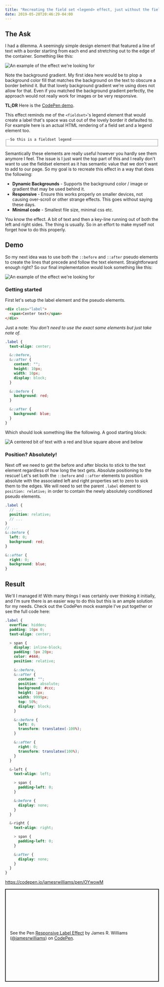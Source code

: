 ```yaml
---
title: "Recreating the field set <legend> effect, just without the field set"
date: 2019-05-28T20:46:29-04:00
---
```


## The Ask

I had a dilemma. A seemingly simple design element that featured a line of text with a border starting from each end and stretching out to the edge of the container. Something like this:

![An example of the effect we're looking for](src/pages/posts/images/field-set-label-example.png)

Note the background gradient. My first idea here would be to plop a background color fill that matches the background on the text to obscure a border behind it. But that lovely background gradient we're using does not allow for that. Even if you matched the background gradient perfectly, the approach would not really work for images or be very responsive.

**TL;DR** Here is the [CodePen demo](https://codepen.io/jamesrwilliams/pen/OYwowM).

This effect reminds me of the `<fieldset>`'s legend element that would create a label that's space was cut out of the lovely border it defaulted to. For example here is an actual HTML rendering of a field set and a legend element too.

<fieldset>
    <legend> <code>So this is a fieldset legend</code> </legend>
</fieldset>

Semantically these elements are really useful however you hardly see them anymore I feel. The issue is I just want the top part of this and I really don't want to use the fieldset element as it has semantic value that we don't want to add to our page. So my goal is to recreate this effect in a way that does the following:

- **Dynamic Backgrounds** - Supports the background color / image or gradient that may be used behind it.
- **Responsive** - Ensure this works properly on smaller devices, not causing over-scroll or other strange effects. This goes without saying these days.
- **Minimal code** - Smallest file size, minimal css etc.

You know the effect. A bit of text and then a key-line running out of both the left and right sides. The thing is usually. So in an effort to make myself not forget how to do this properly.

## Demo

So my next idea was to use both the `::before` and `::after` pseudo elements to create the lines that precede and follow the text element. Straightforward enough right? So our final implementation would look something like this:

![An example of the effect we're looking for](src/pages/posts/images/field-set-label-approach.png)

### Getting started

First let's setup the label element and the pseudo elements.

```html
<div class="label">
  <span>Center text</span>
</div>
```

Just a note: _You don't need to use the exact same elements but just take note of._

```scss
.label {
  text-align: center;

  &::before,
  &::after {
    content: "";
    height: 10px;
    width: 10px;
    display: block;
  }

  &::before {
    background: red;
  }

  &::after {
    background: blue;
  }
}
```

Which should look something like the following. A good starting block:

![A centered bit of text with a red and blue square above and below](src/pages/posts/images/field-set-label-guide-1.png)

### Position? Absolutely!

Next off we need to get the before and after blocks to stick to the text element regardless of how long the text gets. Absolute positioning to the rescue! Let's set both the `::before` and `::after` elements to position absolute with the associated left and right properties set to zero to sick them to the edges. We will need to set the parent `.label` element to `position: relative;` in order to contain the newly absolutely conditioned pseudo elements.

```scss
.label {
  // ...
  position: relative;
  // ...
}
// ...
&::before {
  left: 0;
  background: red;
}

&::after {
  right: 0;
  background: blue;
}
```

## Result

We'll I managed it! With many things I was certainly over thinking it initially, and I'm sure there is an easier way to do this but this is an ample solution for my needs. Check out the CodePen mock example I've put together or see the full code here:

```scss
.label {
  overflow: hidden;
  padding: 10px 0;
  text-align: center;

  > span {
    display: inline-block;
    padding: 5px 20px;
    color: #444;
    position: relative;

    &::before,
    &::after {
      content: "";
      position: absolute;
      background: #ccc;
      height: 1px;
      width: 9999px;
      top: 50%;
      display: block;
    }

    &::before {
      left: 0;
      transform: translatex(-100%);
    }

    &::after {
      right: 0;
      transform: translatex(100%);
    }
  }

  &-left {
    text-align: left;

    > span {
      padding-left: 0;
    }

    &:before {
      display: none;
    }
  }

  &-right {
    text-align: right;

    > span {
      padding-left: 0;
    }

    &:after {
      display: none;
    }
  }
}
```

https://codepen.io/jamesrwilliams/pen/OYwowM

<p class="codepen" data-height="303" data-theme-id="dark" data-default-tab="result" data-user="jamesrwilliams" data-slug-hash="OYwowM" style="height: 303px; box-sizing: border-box; display: flex; align-items: center; justify-content: center; border: 2px solid; margin: 1em 0; padding: 1em;" data-pen-title="Responsive Label Effect">
  <span>See the Pen <a href="https://codepen.io/jamesrwilliams/pen/OYwowM/">
  Responsive Label Effect</a> by James R. Williams (<a href="https://codepen.io/jamesrwilliams">@jamesrwilliams</a>)
  on <a href="https://codepen.io">CodePen</a>.</span>
</p>
<script async src="https://static.codepen.io/assets/embed/ei.js"></script>
